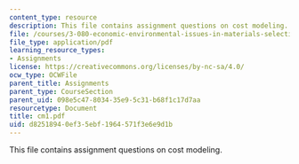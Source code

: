 ```yaml
---
content_type: resource
description: This file contains assignment questions on cost modeling.
file: /courses/3-080-economic-environmental-issues-in-materials-selection-fall-2005/d82518940ef35ebf1964571f3e6e9d1b_cm1.pdf
file_type: application/pdf
learning_resource_types:
- Assignments
license: https://creativecommons.org/licenses/by-nc-sa/4.0/
ocw_type: OCWFile
parent_title: Assignments
parent_type: CourseSection
parent_uid: 098e5c47-8034-35e9-5c31-b68f1c17d7aa
resourcetype: Document
title: cm1.pdf
uid: d8251894-0ef3-5ebf-1964-571f3e6e9d1b
---
```

This file contains assignment questions on cost modeling.
